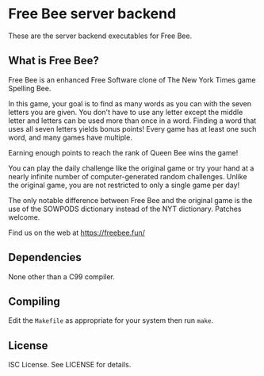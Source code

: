 Free Bee server backend
=======================
These are the server backend executables for Free Bee.

What is Free Bee?
-----------------
Free Bee is an enhanced Free Software clone of The New York Times game
Spelling Bee.

In this game, your goal is to find as many words as you can with the seven
letters you are given. You don't have to use any letter except the middle
letter and letters can be used more than once in a word. Finding a word
that uses all seven letters yields bonus points! Every game has at least
one such word, and many games have multiple.

Earning enough points to reach the rank of Queen Bee wins the game!

You can play the daily challenge like the original game or try your hand at a
nearly infinite number of computer-generated random challenges. Unlike the
original game, you are not restricted to only a single game per day!

The only notable difference between Free Bee and the original game is the use
 of the SOWPODS dictionary instead of the NYT dictionary. Patches welcome.

Find us on the web at https://freebee.fun/

Dependencies
------------
None other than a C99 compiler.

Compiling
---------
Edit the `Makefile` as appropriate for your system then run `make`.

License
-------
ISC License. See LICENSE for details.
